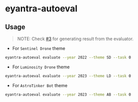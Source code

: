 # eyantra-autoeval

## Usage

> NOTE: Check [#3][i3] for generating result from the evaluator.

- For `Sentinel Drone` theme

```sh
eyantra-autoeval evaluate --year 2022 --theme SD --task 0
```

- For `Luminosity Drone` theme

```sh
eyantra-autoeval evaluate --year 2023 --theme LD --task 0
```

- For `AstroTinker Bot` theme

```sh
eyantra-autoeval evaluate --year 2023 --theme AB --task 0
```

[i3]: https://github.com/eYantra-Robotics-Competition/eyantra-autoeval/issues/3

